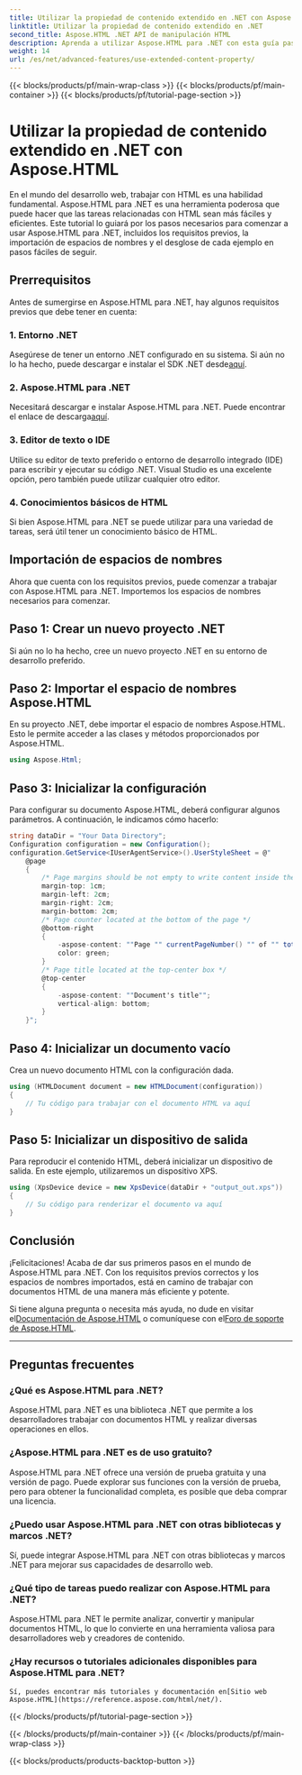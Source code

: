 ```yaml
---
title: Utilizar la propiedad de contenido extendido en .NET con Aspose.HTML
linktitle: Utilizar la propiedad de contenido extendido en .NET
second_title: Aspose.HTML .NET API de manipulación HTML
description: Aprenda a utilizar Aspose.HTML para .NET con esta guía paso a paso. Mejore sus conocimientos de HTML y agilice sus proyectos de desarrollo web.
weight: 14
url: /es/net/advanced-features/use-extended-content-property/
---
```


{{< blocks/products/pf/main-wrap-class >}}
{{< blocks/products/pf/main-container >}}
{{< blocks/products/pf/tutorial-page-section >}}

# Utilizar la propiedad de contenido extendido en .NET con Aspose.HTML


En el mundo del desarrollo web, trabajar con HTML es una habilidad fundamental. Aspose.HTML para .NET es una herramienta poderosa que puede hacer que las tareas relacionadas con HTML sean más fáciles y eficientes. Este tutorial lo guiará por los pasos necesarios para comenzar a usar Aspose.HTML para .NET, incluidos los requisitos previos, la importación de espacios de nombres y el desglose de cada ejemplo en pasos fáciles de seguir.

## Prerrequisitos

Antes de sumergirse en Aspose.HTML para .NET, hay algunos requisitos previos que debe tener en cuenta:

### 1. Entorno .NET

 Asegúrese de tener un entorno .NET configurado en su sistema. Si aún no lo ha hecho, puede descargar e instalar el SDK .NET desde[aquí](https://releases.aspose.com/html/net/).

### 2. Aspose.HTML para .NET

 Necesitará descargar e instalar Aspose.HTML para .NET. Puede encontrar el enlace de descarga[aquí](https://releases.aspose.com/html/net/).

### 3. Editor de texto o IDE

Utilice su editor de texto preferido o entorno de desarrollo integrado (IDE) para escribir y ejecutar su código .NET. Visual Studio es una excelente opción, pero también puede utilizar cualquier otro editor.

### 4. Conocimientos básicos de HTML

Si bien Aspose.HTML para .NET se puede utilizar para una variedad de tareas, será útil tener un conocimiento básico de HTML.

## Importación de espacios de nombres

Ahora que cuenta con los requisitos previos, puede comenzar a trabajar con Aspose.HTML para .NET. Importemos los espacios de nombres necesarios para comenzar.

## Paso 1: Crear un nuevo proyecto .NET

Si aún no lo ha hecho, cree un nuevo proyecto .NET en su entorno de desarrollo preferido.

## Paso 2: Importar el espacio de nombres Aspose.HTML

En su proyecto .NET, debe importar el espacio de nombres Aspose.HTML. Esto le permite acceder a las clases y métodos proporcionados por Aspose.HTML.

```csharp
using Aspose.Html;
```

## Paso 3: Inicializar la configuración

Para configurar su documento Aspose.HTML, deberá configurar algunos parámetros. A continuación, le indicamos cómo hacerlo:

```csharp
string dataDir = "Your Data Directory";
Configuration configuration = new Configuration();
configuration.GetService<IUserAgentService>().UserStyleSheet = @"
    @page 
    {
        /* Page margins should be not empty to write content inside the margin-boxes */
        margin-top: 1cm;
        margin-left: 2cm;
        margin-right: 2cm;
        margin-bottom: 2cm;
        /* Page counter located at the bottom of the page */
        @bottom-right
        {
            -aspose-content: ""Page "" currentPageNumber() "" of "" totalPagesNumber();
            color: green;
        }
        /* Page title located at the top-center box */
        @top-center
        {
            -aspose-content: ""Document's title"";
            vertical-align: bottom;
        }    
    }";
```

## Paso 4: Inicializar un documento vacío

Crea un nuevo documento HTML con la configuración dada.

```csharp
using (HTMLDocument document = new HTMLDocument(configuration))
{
    // Tu código para trabajar con el documento HTML va aquí
}
```

## Paso 5: Inicializar un dispositivo de salida

Para reproducir el contenido HTML, deberá inicializar un dispositivo de salida. En este ejemplo, utilizaremos un dispositivo XPS.

```csharp
using (XpsDevice device = new XpsDevice(dataDir + "output_out.xps"))
{
    // Su código para renderizar el documento va aquí
}
```

## Conclusión

¡Felicitaciones! Acaba de dar sus primeros pasos en el mundo de Aspose.HTML para .NET. Con los requisitos previos correctos y los espacios de nombres importados, está en camino de trabajar con documentos HTML de una manera más eficiente y potente.

 Si tiene alguna pregunta o necesita más ayuda, no dude en visitar el[Documentación de Aspose.HTML](https://reference.aspose.com/html/net/) o comuníquese con el[Foro de soporte de Aspose.HTML](https://forum.aspose.com/).

---

## Preguntas frecuentes

### ¿Qué es Aspose.HTML para .NET?
   Aspose.HTML para .NET es una biblioteca .NET que permite a los desarrolladores trabajar con documentos HTML y realizar diversas operaciones en ellos.

### ¿Aspose.HTML para .NET es de uso gratuito?
   Aspose.HTML para .NET ofrece una versión de prueba gratuita y una versión de pago. Puede explorar sus funciones con la versión de prueba, pero para obtener la funcionalidad completa, es posible que deba comprar una licencia.

### ¿Puedo usar Aspose.HTML para .NET con otras bibliotecas y marcos .NET?
   Sí, puede integrar Aspose.HTML para .NET con otras bibliotecas y marcos .NET para mejorar sus capacidades de desarrollo web.

### ¿Qué tipo de tareas puedo realizar con Aspose.HTML para .NET?
   Aspose.HTML para .NET le permite analizar, convertir y manipular documentos HTML, lo que lo convierte en una herramienta valiosa para desarrolladores web y creadores de contenido.

### ¿Hay recursos o tutoriales adicionales disponibles para Aspose.HTML para .NET?
    Sí, puedes encontrar más tutoriales y documentación en[Sitio web Aspose.HTML](https://reference.aspose.com/html/net/).


{{< /blocks/products/pf/tutorial-page-section >}}

{{< /blocks/products/pf/main-container >}}
{{< /blocks/products/pf/main-wrap-class >}}

{{< blocks/products/products-backtop-button >}}
